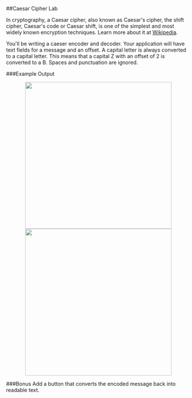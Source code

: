 ##Caesar Cipher Lab

In cryptography, a Caesar cipher, also known as Caesar's cipher, the shift cipher, Caesar's code or Caesar shift, is one of the simplest and most widely known encryption techniques. Learn more about it at [Wikipedia](https://en.wikipedia.org/wiki/Caesar_cipher).

You'll be writing a caeser encoder and decoder. Your application will have text fields for a message and an offset. A capital letter is always converted to a capital letter. This means that a capital Z with an offset of 2 is converted to a B. Spaces and punctuation are ignored.

###Example Output
<p align="center">
  <img src="https://github.com/upperlinecode/intro-to-swift/blob/master/day-6/images/caesar-cipher-word.png" height="400px" hspace="20">
    <img src="https://github.com/upperlinecode/intro-to-swift/blob/master/day-6/images/caesar-cipher-sentence.png" height="400px" hspace="20">
</p>


###Bonus
Add a button that converts the encoded message back into readable text.
